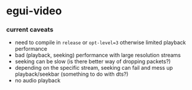 # egui-video
### current caveats
 - need to compile in `release` or `opt-level=3` otherwise limited playback performance
 - bad (playback, seeking) performance with large resolution streams
 - seeking can be slow (is there better way of dropping packets?)
 - depending on the specific stream, seeking can fail and mess up playback/seekbar (something to do with dts?)
 - no audio playback
